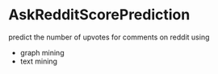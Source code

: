 # AskRedditScorePrediction

predict the number of upvotes for comments on reddit using 
* graph mining
* text mining
